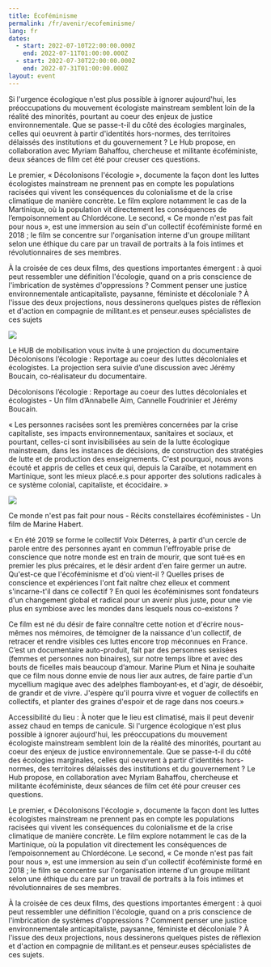 ```yaml
---
title: Écoféminisme
permalink: /fr/avenir/ecofeminisme/
lang: fr
dates:
  - start: 2022-07-10T22:00:00.000Z
    end: 2022-07-11T01:00:00.000Z
  - start: 2022-07-30T22:00:00.000Z
    end: 2022-07-31T01:00:00.000Z
layout: event
---
```

Si l'urgence écologique n'est plus possible à ignorer aujourd'hui, les préoccupations du mouvement écologiste mainstream semblent loin de la réalité des minorités, pourtant au coeur des enjeux de justice environnementale. Que se passe-t-il du côté des écologies marginales, celles qui oeuvrent à partir d'identités hors-normes, des territoires délaissés des institutions et du gouvernement ? Le Hub propose, en collaboration avec Myriam Bahaffou, chercheuse et militante écoféministe, deux séances de film cet été pour creuser ces questions.

Le premier, « Décolonisons l'écologie », documente la façon dont les luttes écologistes mainstream ne prennent pas en compte les populations racisées qui vivent les conséquences du colonialisme et de la crise climatique de manière concrète. Le film explore notamment le cas de la Martinique, où la population vit directement les conséquences de l’empoisonnement au Chlordécone. Le second, « Ce monde n'est pas fait pour nous », est une immersion au sein d'un collectif écoféministe formé en 2018 ; le film se concentre sur l'organisation interne d'un groupe militant selon une éthique du care par un travail de portraits à la fois intimes et révolutionnaires de ses membres.

À la croisée de ces deux films, des questions importantes émergent : à quoi peut ressembler une définition l'écologie, quand on a pris conscience de l'imbrication de systèmes d'oppressions ? Comment penser une justice environnementale anticapitaliste, paysanne, féministe et décoloniale ? À l'issue des deux projections, nous dessinerons quelques pistes de réflexion et d'action en compagnie de militant.es et penseur.euses spécialistes de ces sujets

![](/media/2_12.png)

Le HUB de mobilisation vous invite à une projection du documentaire Décolonisons l’écologie : Reportage au coeur des luttes décoloniales et écologistes. La projection sera suivie d’une discussion avec Jérémy Boucain, co-réalisateur du documentaire.

Décolonisons l’écologie : Reportage au coeur des luttes décoloniales et écologistes - Un film d’Annabelle Aim, Cannelle Foudrinier et Jérémy Boucain. 


« Les personnes racisées sont les premières concernées par la crise capitaliste, ses impacts environnementaux, sanitaires et sociaux, et pourtant, celles-ci sont invisibilisées au sein de la lutte écologique mainstream, dans les instances de décisions, de construction des stratégies de lutte et de production des enseignements. C'est pourquoi, nous avons écouté et appris de celles et ceux qui, depuis la Caraïbe, et notamment en Martinique, sont les mieux placé.e.s pour apporter des solutions radicales à ce système colonial, capitaliste, et écocidaire. »

![](/media/1_12.png)

Ce monde n'est pas fait pour nous - Récits constellaires écoféministes - Un film de Marine Habert.

« En été 2019 se forme le collectif Voix Déterres, à partir d'un cercle de parole entre des personnes ayant en commun l'effroyable prise de conscience que notre monde est en train de mourir, que sont tué·es en premier les plus précaires, et le désir ardent d'en faire germer un autre. Qu'est-ce que l'écoféminisme et d'où vient-il ? Quelles prises de conscience et expériences l'ont fait naître chez elleux et comment s'incarne-t'il dans ce collectif ? En quoi les écoféminismes sont fondateurs d'un changement global et radical pour un avenir plus juste, pour une vie plus en symbiose avec les mondes dans lesquels nous co-existons ?

Ce film est né du désir de faire connaître cette notion et d'écrire nous-mêmes nos mémoires, de témoigner de la naissance d'un collectif, de retracer et rendre visibles ces luttes encore trop méconnues en France. C’est un documentaire auto-produit, fait par des personnes sexisées (femmes et personnes non binaires), sur notre temps libre et avec des bouts de ficelles mais beaucoup d’amour. Marine Plum et Nina je souhaite que ce film nous donne envie de nous lier aux autres, de faire partie d'un mycellium magique avec des adelphes flamboyant·es, et d'agir, de désoébir, de grandir et de vivre. J'espère qu'il pourra vivre et voguer de collectifs en collectifs, et planter des graines d'espoir et de rage dans nos coeurs.»

Accessibilité du lieu : À noter que le lieu est climatisé, mais il peut devenir assez chaud en temps de canicule.
Si l'urgence écologique n'est plus possible à ignorer aujourd'hui, les préoccupations du mouvement écologiste mainstream semblent loin de la réalité des minorités, pourtant au coeur des enjeux de justice environnementale. Que se passe-t-il du côté des écologies marginales, celles qui oeuvrent à partir d'identités hors-normes, des territoires délaissés des institutions et du gouvernement ? Le Hub propose, en collaboration avec Myriam Bahaffou, chercheuse et militante écoféministe, deux séances de film cet été pour creuser ces questions.

Le premier, « Décolonisons l'écologie », documente la façon dont les luttes écologistes mainstream ne prennent pas en compte les populations racisées qui vivent les conséquences du colonialisme et de la crise climatique de manière concrète. Le film explore notamment le cas de la Martinique, où la population vit directement les conséquences de l’empoisonnement au Chlordécone.  Le second, « Ce monde n'est pas fait pour nous », est une immersion au sein d'un collectif écoféministe formé en 2018 ; le film se concentre sur l'organisation interne d'un groupe militant selon une éthique du care par un travail de portraits à la fois intimes et révolutionnaires de ses membres.

À la croisée de ces deux films, des questions importantes émergent : à quoi peut ressembler une définition l'écologie, quand on a pris conscience de l'imbrication de systèmes d'oppressions ? Comment penser une justice environnementale anticapitaliste, paysanne, féministe et décoloniale ? À l'issue des deux projections, nous dessinerons quelques pistes de réflexion et d'action en compagnie de militant.es et penseur.euses spécialistes de ces sujets.